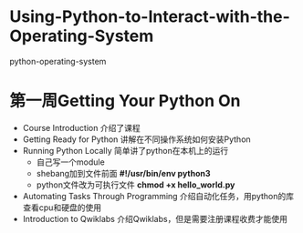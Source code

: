 # Using-Python-to-Interact-with-the-Operating-System
python-operating-system
# 第一周Getting Your Python On
- Course Introduction 介绍了课程
- Getting Ready for Python 讲解在不同操作系统如何安装Python 
- Running Python Locally 简单讲了python在本机上的运行
    - 自己写一个module
    - shebang加到文件前面 **#!/usr/bin/env python3**
    - python文件改为可执行文件 **chmod +x hello_world.py**
- Automating Tasks Through Programming 介绍自动化任务，用python的库查看cpu和硬盘的使用
- Introduction to Qwiklabs 介绍Qwiklabs，但是需要注册课程收费才能使用
